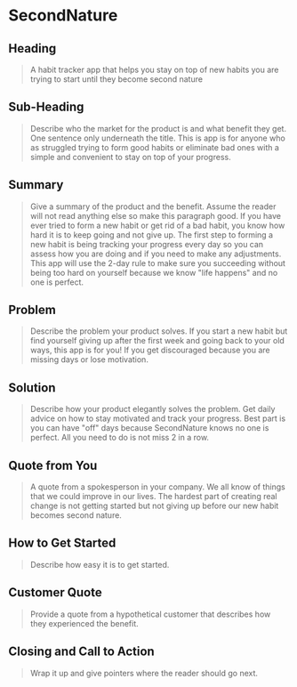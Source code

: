 # SecondNature #

<!-- 
> This material was originally posted [here](http://www.quora.com/What-is-Amazons-approach-to-product-development-and-product-management). It is reproduced here for posterities sake.

There is an approach called "working backwards" that is widely used at Amazon. They work backwards from the customer, rather than starting with an idea for a product and trying to bolt customers onto it. While working backwards can be applied to any specific product decision, using this approach is especially important when developing new products or features.

For new initiatives a product manager typically starts by writing an internal press release announcing the finished product. The target audience for the press release is the new/updated product's customers, which can be retail customers or internal users of a tool or technology. Internal press releases are centered around the customer problem, how current solutions (internal or external) fail, and how the new product will blow away existing solutions.

If the benefits listed don't sound very interesting or exciting to customers, then perhaps they're not (and shouldn't be built). Instead, the product manager should keep iterating on the press release until they've come up with benefits that actually sound like benefits. Iterating on a press release is a lot less expensive than iterating on the product itself (and quicker!).

If the press release is more than a page and a half, it is probably too long. Keep it simple. 3-4 sentences for most paragraphs. Cut out the fat. Don't make it into a spec. You can accompany the press release with a FAQ that answers all of the other business or execution questions so the press release can stay focused on what the customer gets. My rule of thumb is that if the press release is hard to write, then the product is probably going to suck. Keep working at it until the outline for each paragraph flows. 

Oh, and I also like to write press-releases in what I call "Oprah-speak" for mainstream consumer products. Imagine you're sitting on Oprah's couch and have just explained the product to her, and then you listen as she explains it to her audience. That's "Oprah-speak", not "Geek-speak".

Once the project moves into development, the press release can be used as a touchstone; a guiding light. The product team can ask themselves, "Are we building what is in the press release?" If they find they're spending time building things that aren't in the press release (overbuilding), they need to ask themselves why. This keeps product development focused on achieving the customer benefits and not building extraneous stuff that takes longer to build, takes resources to maintain, and doesn't provide real customer benefit (at least not enough to warrant inclusion in the press release).
 -->
 
## Heading ##
  > A habit tracker app that helps you stay on top of new habits you are trying to start until they become second nature

## Sub-Heading ##
  > Describe who the market for the product is and what benefit they get. One sentence only underneath the title.
  This is app is for anyone who as struggled trying to form good habits or eliminate bad ones with a simple and convenient to stay on top of your progress. 

## Summary ##
  > Give a summary of the product and the benefit. Assume the reader will not read anything else so make this paragraph good.
  If you have ever tried to form a new habit or get rid of a bad habit, you know how hard it is to keep going and not give up. The first step to forming a new habit is being tracking your progress every day so you can assess how you are doing and if you need to make any adjustments. This app will use the 2-day rule to make sure you succeeding without being too hard on yourself because we know "life happens" and no one is perfect. 

## Problem ##
  > Describe the problem your product solves.
  If you start a new habit but find yourself giving up after the first week and going back to your old ways, this app is for you! If you get discouraged because you are missing days or lose motivation. 

## Solution ##
  > Describe how your product elegantly solves the problem.
  Get daily advice on how to stay motivated and track your progress. Best part is you can have "off" days because SecondNature knows no one is perfect. All you need to do is not miss 2 in a row.  

## Quote from You ##
  > A quote from a spokesperson in your company.
  We all know of things that we could improve in our lives. The hardest part of creating real change is not getting started but not giving up before our new habit becomes second nature. 

## How to Get Started ##
  > Describe how easy it is to get started.

## Customer Quote ##
  > Provide a quote from a hypothetical customer that describes how they experienced the benefit.

## Closing and Call to Action ##
  > Wrap it up and give pointers where the reader should go next.
